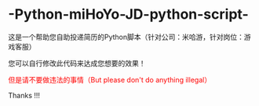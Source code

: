 # -Python-miHoYo-JD-python-script-
这是一个帮助您自助投递简历的Python脚本（针对公司：米哈游，针对岗位：游戏客服）

您可以自行修改此代码来达成您想要的效果！

<span style="color:#ff0000">但是请不要做违法的事情（But please don't do anything illegal）</span>

Thanks !!!
